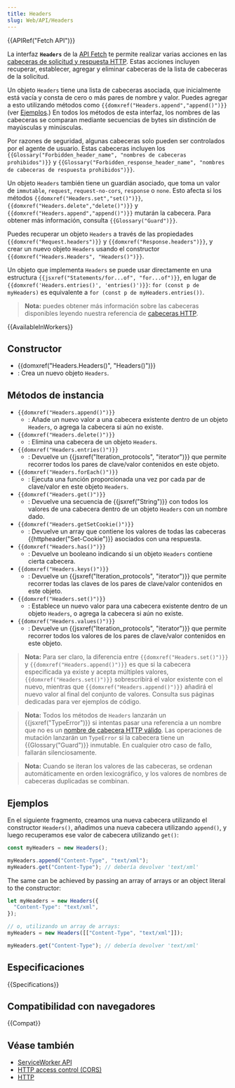 ```yaml
---
title: Headers
slug: Web/API/Headers
---
```


{{APIRef("Fetch API")}}

La interfaz **`Headers`** de la [API Fetch](/es/docs/Web/API/Fetch_API) te permite realizar varias acciones en las [cabeceras de solicitud y respuesta HTTP](/es/docs/Web/HTTP/Headers). Estas acciones incluyen recuperar, establecer, agregar y eliminar cabeceras de la lista de cabeceras de la solicitud.

Un objeto `Headers` tiene una lista de cabeceras asociada, que inicialmente está vacía y consta de cero o más pares de nombre y valor. Puedes agregar a esto utilizando métodos como `{{domxref("Headers.append","append()")}}` (ver [Ejemplos](#ejemplos).) En todos los métodos de esta interfaz, los nombres de las cabeceras se comparan mediante secuencias de bytes sin distinción de mayúsculas y minúsculas.

Por razones de seguridad, algunas cabeceras solo pueden ser controlados por el agente de usuario. Estas cabeceras incluyen los `{{Glossary("Forbidden_header_name", "nombres de cabeceras prohibidos")}}` y `{{Glossary("Forbidden_response_header_name", "nombres de cabeceras de respuesta prohibidos")}}`.

Un objeto `Headers` también tiene un guardián asociado, que toma un valor de `immutable`, `request`, `request-no-cors`, `response` o `none`. Esto afecta si los métodos `{{domxref("Headers.set","set()")}}`, `{{domxref("Headers.delete","delete()")}}` y `{{domxref("Headers.append","append()")}}` mutarán la cabecera. Para obtener más información, consulta `{{Glossary("Guard")}}`.

Puedes recuperar un objeto `Headers` a través de las propiedades `{{domxref("Request.headers")}}` y `{{domxref("Response.headers")}}`, y crear un nuevo objeto `Headers` usando el constructor `{{domxref("Headers.Headers", "Headers()")}}`.

Un objeto que implementa `Headers` se puede usar directamente en una estructura `{{jsxref("Statements/for...of", "for...of")}}`, en lugar de `{{domxref('Headers.entries()', 'entries()')}}`: `for (const p de myHeaders)` es equivalente a `for (const p de myHeaders.entries())`.

> **Nota:** puedes obtener más información sobre las cabeceras disponibles leyendo nuestra referencia de [cabeceras HTTP](/es/docs/Web/HTTP/Headers).

{{AvailableInWorkers}}

## Constructor

- {{domxref("Headers.Headers()", "Headers()")}}
- : Crea un nuevo objeto `Headers`.

## Métodos de instancia

- `{{domxref("Headers.append()")}}`
  - : Añade un nuevo valor a una cabecera existente dentro de un objeto `Headers`, o agrega la cabecera si aún no existe.
- `{{domxref("Headers.delete()")}}`
  - : Elimina una cabecera de un objeto `Headers`.
- `{{domxref("Headers.entries()")}}`
  - : Devuelve un {{jsxref("Iteration_protocols", "iterator")}} que permite recorrer todos los pares de clave/valor contenidos en este objeto.
- `{{domxref("Headers.forEach()")}}`
  - : Ejecuta una función proporcionada una vez por cada par de clave/valor en este objeto `Headers`.
- `{{domxref("Headers.get()")}}`
  - : Devuelve una secuencia de {{jsxref("String")}} con todos los valores de una cabecera dentro de un objeto `Headers` con un nombre dado.
- `{{domxref("Headers.getSetCookie()")}}`
  - : Devuelve un array que contiene los valores de todas las cabeceras {{httpheader("Set-Cookie")}} asociados con una respuesta.
- `{{domxref("Headers.has()")}}`
  - : Devuelve un booleano indicando si un objeto `Headers` contiene cierta cabecera.
- `{{domxref("Headers.keys()")}}`
  - : Devuelve un {{jsxref("Iteration_protocols", "iterator")}} que permite recorrer todas las claves de los pares de clave/valor contenidos en este objeto.
- `{{domxref("Headers.set()")}}`
  - : Establece un nuevo valor para una cabecera existente dentro de un objeto `Headers`, o agrega la cabecera si aún no existe.
- `{{domxref("Headers.values()")}}`
  - : Devuelve un {{jsxref("Iteration_protocols", "iterator")}} que permite recorrer todos los valores de los pares de clave/valor contenidos en este objeto.

> **Nota:** Para ser claro, la diferencia entre `{{domxref("Headers.set()")}}` y `{{domxref("Headers.append()")}}` es que si la cabecera especificada ya existe y acepta múltiples valores, `{{domxref("Headers.set()")}}` sobrescribirá el valor existente con el nuevo, mientras que `{{domxref("Headers.append()")}}` añadirá el nuevo valor al final del conjunto de valores. Consulta sus páginas dedicadas para ver ejemplos de código.

> **Nota:** Todos los métodos de `Headers` lanzarán un {{jsxref("TypeError")}} si intentas pasar una referencia a un nombre que no es un [nombre de cabecera HTTP válido](https://fetch.spec.whatwg.org/#concept-header-name). Las operaciones de mutación lanzarán un `TypeError` si la cabecera tiene un {{Glossary("Guard")}} inmutable. En cualquier otro caso de fallo, fallarán silenciosamente.

> **Nota:** Cuando se iteran los valores de las cabeceras, se ordenan automáticamente en orden lexicográfico, y los valores de nombres de cabeceras duplicadas se combinan.

## Ejemplos

En el siguiente fragmento, creamos una nueva cabecera utilizando el constructor `Headers()`, añadimos una nueva cabecera utilizando `append()`, y luego recuperamos ese valor de cabecera utilizando `get()`:

```js
const myHeaders = new Headers();

myHeaders.append("Content-Type", "text/xml");
myHeaders.get("Content-Type"); // debería devolver 'text/xml'
```

The same can be achieved by passing an array of arrays or an object literal to the constructor:

```js
let myHeaders = new Headers({
  "Content-Type": "text/xml",
});

// o, utilizando un array de arrays:
myHeaders = new Headers([["Content-Type", "text/xml"]]);

myHeaders.get("Content-Type"); // debería devolver 'text/xml'
```

## Especificaciones

{{Specifications}}

## Compatibilidad con navegadores

{{Compat}}

## Véase también

- [ServiceWorker API](/es/docs/Web/API/Service_Worker_API)
- [HTTP access control (CORS)](/es/docs/Web/HTTP/CORS)
- [HTTP](/es/docs/Web/HTTP)
